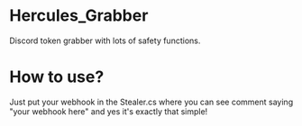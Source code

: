 # Hercules_Grabber
Discord token grabber with lots of safety functions.

# How to use? 
Just put your webhook in the Stealer.cs where you can see comment saying "your webhook here" and yes it's exactly that simple!

